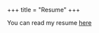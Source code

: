 +++
title = "Resume"
+++

You can read my resume <a href="https://docs.google.com/document/d/1AkXzbUc5lr6AkNmqXH4eUXLibFvQ--e2ZY_Et-sY4Uw/edit?usp=sharing" target="_blank" rel="noopener noreferrer">here</a>